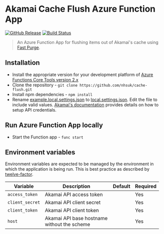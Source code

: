 # Akamai Cache Flush Azure Function App

[![GitHub Release](https://img.shields.io/github/release/nhsuk/cache-flush.svg)](https://github.com/nhsuk/cache-flush/releases/latest/)
[![Build Status](https://dev.azure.com/nhsuk/nhsuk.utilities/_apis/build/status/nhsuk.cache-flush?branchName=master)](https://dev.azure.com/nhsuk/nhsuk.utilities/_build/latest?definitionId=323&branchName=master)

> An Azure Function App for flushing items out of Akamai's cache using
[Fast Purge](https://developer.akamai.com/api/core_features/fast_purge/v3.html).


## Installation

* Install the appropriate version for your development platform of
  [Azure Functions Core Tools version 2.x](https://docs.microsoft.com/en-us/azure/azure-functions/functions-run-local#install-the-azure-functions-core-tools)
* Clone the repository - `git clone https://github.com/nhsuk/cache-flush.git`
* Install npm dependencies - `npm install`
* Rename [example.local.settings.json](example.local.settings.json) to
  [local.settings.json](local.settings.json). Edit the file to include valid
  values.
  [Akamai's documentation](https://developer.akamai.com/legacy/introduction/Prov_Creds.html)
  provides details on how to setup API credentials.


## Run Azure Function App locally

* Start the Function app - `func start`


## Environment variables

Environment variables are expected to be managed by the environment in which
the application is being run. This is best practice as described by
[twelve-factor](https://12factor.net/config).

| Variable          | Description                                    | Default           | Required  |
| ----------------- | ---------------------------------------------- | ----------------- | --------- |
| `access_token`    | Akamai API access token                        |                   | Yes       |
| `client_secret`   | Akamai API client secret                       |                   | Yes       |
| `client_token`    | Akamai API client token                        |                   | Yes       |
| `host`            | Akamai API base hostname without the scheme    |                   | Yes       |
